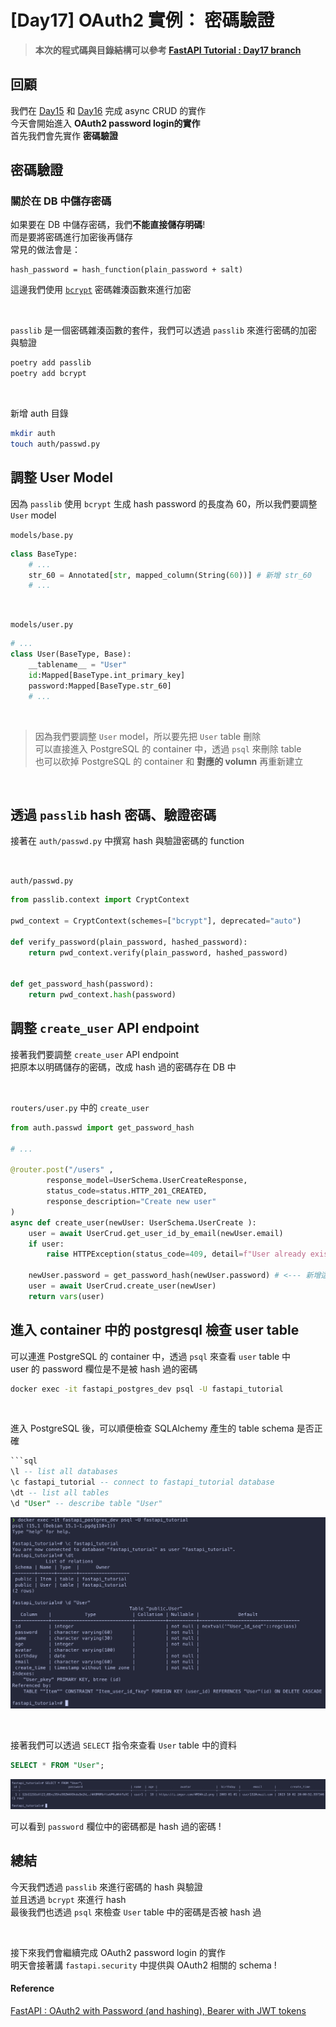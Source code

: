 # [Day17] OAuth2 實例： 密碼驗證

> **本次的程式碼與目錄結構可以參考 [FastAPI Tutorial : Day17 branch](https://github.com/jason810496/iThome2023-FastAPI-Tutorial/tree/Day17)** <br>


## 回顧

我們在 [Day15](https://github.com/jason810496/iThome2023-FastAPI-Tutorial/tree/Day15) 和 [Day16](https://github.com/jason810496/iThome2023-FastAPI-Tutorial/tree/Day16) 完成 async CRUD 的實作 <br> 
今天會開始進入 **OAuth2 password login的實作** <br>
首先我們會先實作 **密碼驗證** <br>

## 密碼驗證

### 關於在 DB 中儲存密碼

如果要在 DB 中儲存密碼，我們**不能直接儲存明碼**! <br>
而是要將密碼進行加密後再儲存 <br>
常見的做法會是：<br>
```
hash_password = hash_function(plain_password + salt)
```
這邊我們使用 [`bcrypt`](https://zh.wikipedia.org/zh-tw/Bcrypt) 密碼雜湊函數來進行加密 <br>

<br>

`passlib` 是一個密碼雜湊函數的套件，我們可以透過 `passlib` 來進行密碼的加密與驗證 <br>
```bash
poetry add passlib
poetry add bcrypt
```

<br>

新增 auth 目錄 <br>
```bash
mkdir auth
touch auth/passwd.py
```

## 調整 User Model

因為 `passlib` 使用 `bcrypt` 生成 hash password 的長度為 60，所以我們要調整 `User` model <br>

`models/base.py`
```python
class BaseType:
    # ...
    str_60 = Annotated[str, mapped_column(String(60))] # 新增 str_60
    # ...

```

<br>

`models/user.py`
```python
# ...
class User(BaseType, Base):
    __tablename__ = "User"
    id:Mapped[BaseType.int_primary_key]
    password:Mapped[BaseType.str_60]
    # ...
```

<br>

> 因為我們要調整 `User` model，所以要先把 `User` table 刪除 <br>
> 可以直接進入 PostgreSQL 的 container 中，透過 `psql` 來刪除 table <br>
> 也可以砍掉 PostgreSQL 的 container 和 **對應的 volumn** 再重新建立 <br>

<br>

## 透過 `passlib` hash 密碼、驗證密碼

接著在 `auth/passwd.py` 中撰寫 hash 與驗證密碼的 function <br>

<br>

`auth/passwd.py`
```python
from passlib.context import CryptContext

pwd_context = CryptContext(schemes=["bcrypt"], deprecated="auto")

def verify_password(plain_password, hashed_password):
    return pwd_context.verify(plain_password, hashed_password)


def get_password_hash(password):
    return pwd_context.hash(password)
```


## 調整 `create_user` API endpoint

接著我們要調整 `create_user` API endpoint <br>
把原本以明碼儲存的密碼，改成 hash 過的密碼存在 DB 中 <br>

<br>

`routers/user.py` 中的 `create_user` 
```python
from auth.passwd import get_password_hash

# ...

@router.post("/users" ,
        response_model=UserSchema.UserCreateResponse,
        status_code=status.HTTP_201_CREATED,
        response_description="Create new user"
)
async def create_user(newUser: UserSchema.UserCreate ):
    user = await UserCrud.get_user_id_by_email(newUser.email)
    if user:
        raise HTTPException(status_code=409, detail=f"User already exists")
    
    newUser.password = get_password_hash(newUser.password) # <--- 新增這行
    user = await UserCrud.create_user(newUser)
    return vars(user)
```

## 進入 container 中的 postgresql 檢查 user table

可以連進 PostgreSQL 的 container 中，透過 `psql` 來查看 `user` table 中 <br>
user 的 password 欄位是不是被 hash 過的密碼 <br>
```bash
docker exec -it fastapi_postgres_dev psql -U fastapi_tutorial
```
<br>

進入 PostgreSQL 後，可以順便檢查 SQLAlchemy 產生的 table schema 是否正確 <br>
```sql
```sql
\l -- list all databases
\c fastapi_tutorial -- connect to fastapi_tutorial database
\dt -- list all tables
\d "User" -- describe table "User"
```

![docker exec psql](https://raw.githubusercontent.com/jason810496/iThome2023-FastAPI-Tutorial/Images/assets/Day17/docker-exec-psql.png)

<br>

接著我們可以透過 `SELECT` 指令來查看 `User` table 中的資料 <br>
```sql
SELECT * FROM "User";
```

![select users](https://raw.githubusercontent.com/jason810496/iThome2023-FastAPI-Tutorial/Images/assets/Day17/select-users.png)

可以看到 `password` 欄位中的密碼都是 hash 過的密碼 ! <br>

## 總結

今天我們透過 `passlib` 來進行密碼的 hash 與驗證 <br>
並且透過 `bcrypt` 來進行 hash <br>
最後我們也透過 `psql` 來檢查 `User` table 中的密碼是否被 hash 過 <br>

<br>

接下來我們會繼續完成 OAuth2 password login 的實作 <br>
明天會接著講 `fastapi.security` 中提供與 OAuth2 相關的 schema ! <br>


#### Reference

[FastAPI : OAuth2 with Password (and hashing), Bearer with JWT tokens](https://fastapi.tiangolo.com/tutorial/security/oauth2-jwt/)